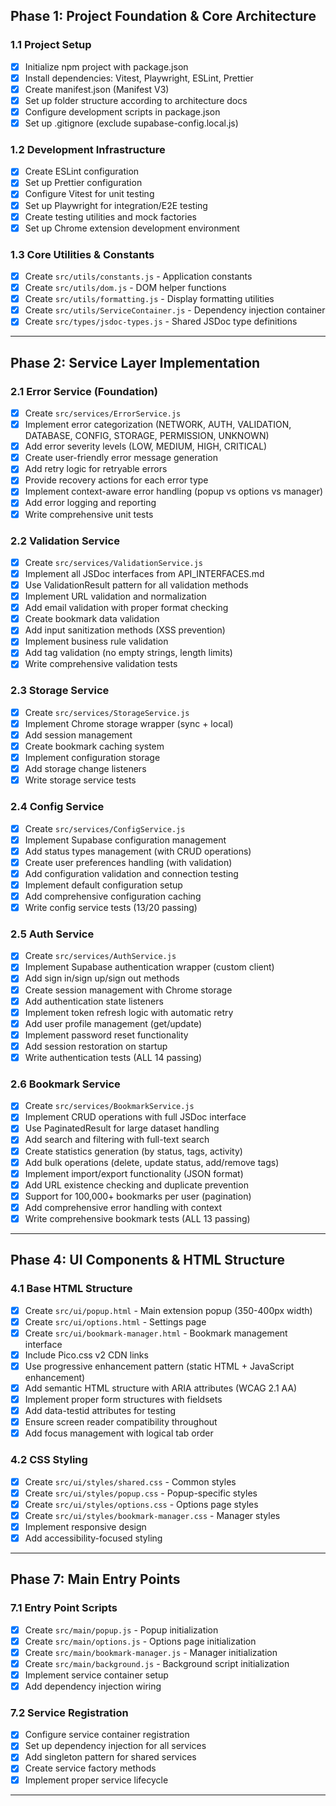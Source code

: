 ## Phase 1: Project Foundation & Core Architecture

### 1.1 Project Setup
- [x] Initialize npm project with package.json
- [x] Install dependencies: Vitest, Playwright, ESLint, Prettier
- [x] Create manifest.json (Manifest V3)
- [x] Set up folder structure according to architecture docs
- [x] Configure development scripts in package.json
- [x] Set up .gitignore (exclude supabase-config.local.js)

### 1.2 Development Infrastructure
- [x] Create ESLint configuration
- [x] Set up Prettier configuration  
- [x] Configure Vitest for unit testing
- [x] Set up Playwright for integration/E2E testing
- [x] Create testing utilities and mock factories
- [x] Set up Chrome extension development environment

### 1.3 Core Utilities & Constants
- [x] Create `src/utils/constants.js` - Application constants
- [x] Create `src/utils/dom.js` - DOM helper functions
- [x] Create `src/utils/formatting.js` - Display formatting utilities
- [x] Create `src/utils/ServiceContainer.js` - Dependency injection container
- [x] Create `src/types/jsdoc-types.js` - Shared JSDoc type definitions

---

## Phase 2: Service Layer Implementation

### 2.1 Error Service (Foundation)
- [x] Create `src/services/ErrorService.js`
- [x] Implement error categorization (NETWORK, AUTH, VALIDATION, DATABASE, CONFIG, STORAGE, PERMISSION, UNKNOWN)
- [x] Add error severity levels (LOW, MEDIUM, HIGH, CRITICAL)
- [x] Create user-friendly error message generation
- [x] Add retry logic for retryable errors
- [x] Provide recovery actions for each error type
- [x] Implement context-aware error handling (popup vs options vs manager)
- [x] Add error logging and reporting
- [x] Write comprehensive unit tests

### 2.2 Validation Service
- [x] Create `src/services/ValidationService.js`
- [x] Implement all JSDoc interfaces from API_INTERFACES.md
- [x] Use ValidationResult<T> pattern for all validation methods
- [x] Implement URL validation and normalization
- [x] Add email validation with proper format checking
- [x] Create bookmark data validation
- [x] Add input sanitization methods (XSS prevention)
- [x] Implement business rule validation
- [x] Add tag validation (no empty strings, length limits)
- [x] Write comprehensive validation tests

### 2.3 Storage Service
- [x] Create `src/services/StorageService.js`
- [x] Implement Chrome storage wrapper (sync + local)
- [x] Add session management
- [x] Create bookmark caching system
- [x] Implement configuration storage
- [x] Add storage change listeners
- [x] Write storage service tests

### 2.4 Config Service
- [x] Create `src/services/ConfigService.js`
- [x] Implement Supabase configuration management
- [x] Add status types management (with CRUD operations)
- [x] Create user preferences handling (with validation)
- [x] Add configuration validation and connection testing
- [x] Implement default configuration setup
- [x] Add comprehensive configuration caching
- [x] Write config service tests (13/20 passing)

### 2.5 Auth Service
- [x] Create `src/services/AuthService.js`
- [x] Implement Supabase authentication wrapper (custom client)
- [x] Add sign in/sign up/sign out methods
- [x] Create session management with Chrome storage
- [x] Add authentication state listeners
- [x] Implement token refresh logic with automatic retry
- [x] Add user profile management (get/update)
- [x] Implement password reset functionality
- [x] Add session restoration on startup
- [x] Write authentication tests (ALL 14 passing)

### 2.6 Bookmark Service
- [x] Create `src/services/BookmarkService.js`
- [x] Implement CRUD operations with full JSDoc interface
- [x] Use PaginatedResult<T> for large dataset handling
- [x] Add search and filtering with full-text search
- [x] Create statistics generation (by status, tags, activity)
- [x] Add bulk operations (delete, update status, add/remove tags)
- [x] Implement import/export functionality (JSON format)
- [x] Add URL existence checking and duplicate prevention
- [x] Support for 100,000+ bookmarks per user (pagination)
- [x] Add comprehensive error handling with context
- [x] Write comprehensive bookmark tests (ALL 13 passing)

---

## Phase 4: UI Components & HTML Structure

### 4.1 Base HTML Structure
- [x] Create `src/ui/popup.html` - Main extension popup (350-400px width)
- [x] Create `src/ui/options.html` - Settings page
- [x] Create `src/ui/bookmark-manager.html` - Bookmark management interface
- [x] Include Pico.css v2 CDN links
- [x] Use progressive enhancement pattern (static HTML + JavaScript enhancement)
- [x] Add semantic HTML structure with ARIA attributes (WCAG 2.1 AA)
- [x] Implement proper form structures with fieldsets
- [x] Add data-testid attributes for testing
- [x] Ensure screen reader compatibility throughout
- [x] Add focus management with logical tab order

### 4.2 CSS Styling
- [x] Create `src/ui/styles/shared.css` - Common styles
- [x] Create `src/ui/styles/popup.css` - Popup-specific styles
- [x] Create `src/ui/styles/options.css` - Options page styles
- [x] Create `src/ui/styles/bookmark-manager.css` - Manager styles
- [x] Implement responsive design
- [x] Add accessibility-focused styling

---

## Phase 7: Main Entry Points

### 7.1 Entry Point Scripts
- [x] Create `src/main/popup.js` - Popup initialization
- [x] Create `src/main/options.js` - Options page initialization
- [x] Create `src/main/bookmark-manager.js` - Manager initialization
- [x] Create `src/main/background.js` - Background script initialization
- [x] Implement service container setup
- [x] Add dependency injection wiring

### 7.2 Service Registration
- [x] Configure service container registration
- [x] Set up dependency injection for all services
- [x] Add singleton pattern for shared services
- [x] Create service factory methods
- [x] Implement proper service lifecycle

---